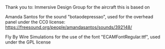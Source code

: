 Thank you to:
Immersive Design Group for the aircraft this is based on

Amanda Santos for the sound "botaodepressao", used for the overhead panel under the CC0 license:
https://freesound.org/people/amandasantos/sounds/392148/

Fly By Wire Simulations for the use of the font "ECAMFontRegular.ttf", used under the GPL license
